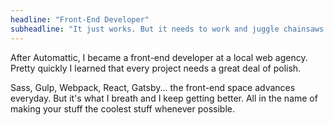 ```yaml
---
headline: "Front-End Developer"
subheadline: "It just works. But it needs to work and juggle chainsaws at the same time."
---    
```


After Automattic, I became a front-end developer at a local web agency. Pretty quickly I learned that every project needs a great deal of polish.

Sass, Gulp, Webpack, React, Gatsby... the front-end space advances everyday. But it's what I breath and I keep getting better. All in the name of making your stuff the coolest stuff whenever possible.